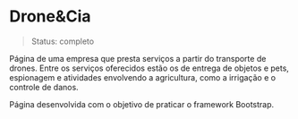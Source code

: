 <h1>Drone&Cia</h1>

>Status: completo

Página de uma empresa que presta serviços a partir do transporte de drones. Entre os serviços
oferecidos estão os de entrega de objetos e pets, espionagem e atividades envolvendo a agricultura, 
como a irrigação e o controle de danos.

Página desenvolvida com o objetivo de praticar o framework Bootstrap.
